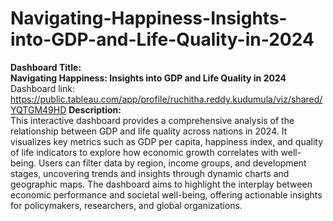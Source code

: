 # Navigating-Happiness-Insights-into-GDP-and-Life-Quality-in-2024
**Dashboard Title:**  
**Navigating Happiness: Insights into GDP and Life Quality in 2024**
Dashboard link: https://public.tableau.com/app/profile/ruchitha.reddy.kudumula/viz/shared/YQTGM49HD
**Description:**  
This interactive dashboard provides a comprehensive analysis of the relationship between GDP and life quality across nations in 2024. It visualizes key metrics such as GDP per capita, happiness index, and quality of life indicators to explore how economic growth correlates with well-being. Users can filter data by region, income groups, and development stages, uncovering trends and insights through dynamic charts and geographic maps. The dashboard aims to highlight the interplay between economic performance and societal well-being, offering actionable insights for policymakers, researchers, and global organizations.
